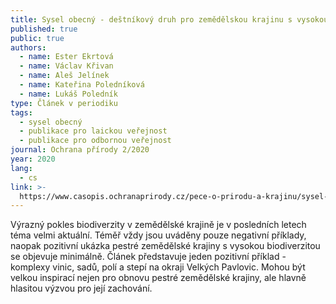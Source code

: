 ```yaml
---
title: Sysel obecný - deštníkový druh pro zemědělskou krajinu s vysokou biodiverzitou
published: true
public: true
authors:
  - name: Ester Ekrtová
  - name: Václav Křivan
  - name: Aleš Jelínek
  - name: Kateřina Poledníková
  - name: Lukáš Poledník
type: Článek v periodiku
tags:
  - sysel obecný
  - publikace pro laickou veřejnost
  - publikace pro odbornou veřejnost
journal: Ochrana přírody 2/2020
year: 2020
lang:
  - cs
link: >-
  https://www.casopis.ochranaprirody.cz/pece-o-prirodu-a-krajinu/sysel-obecny-destnikovy-druh-pro-zemedelskou-krajinu-s-vysokou-biodiverzitou/
---
```

Výrazný pokles biodiverzity v zemědělské krajině je v posledních letech téma velmi aktuální. Téměř vždy jsou uváděny pouze negativní příklady, naopak pozitivní ukázka pestré zemědělské krajiny s vysokou biodiverzitou se objevuje minimálně. Článek představuje jeden pozitivní příklad - komplexy vinic, sadů, polí a stepí na okraji Velkých Pavlovic. Mohou být velkou inspirací nejen pro obnovu pestré zemědělské krajiny, ale hlavně hlasitou výzvou pro její zachování.
